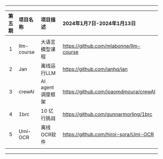 
---

|        第五期         | 项目名称                 | 项目描述              | 2024年1月7日-2024年1月13日                                   |
| :-------------------: | :----------------------- | :-------------------- | :----------------------------------------------------------- |
|                       |                          |                       |                                                              |
|           1           | llm-course               | 大语言模型课程        | https://github.com/mlabonne/llm-course                       |
|           2           | Jan                      | 离线运行LLM           | https://github.com/janhq/jan                                 |
|           3           | crewAI                   | AI agent调度框架      | https://github.com/joaomdmoura/crewAI                        |
|           4           | 1brc                     | 10 亿行挑战           | https://github.com/gunnarmorling/1brc                        |
|           5           | Umi-OCR                  | 离线OCR软件           | https://github.com/hiroi-sora/Umi-OCR                        |
|                       |                          |                       |                                                              |

---
